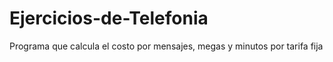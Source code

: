 # Ejercicios-de-Telefonia

Programa que calcula el costo por mensajes, megas y minutos por tarifa fija

